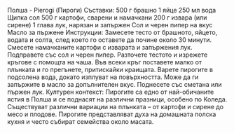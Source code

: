 Полша - Pierogi (Пироги)
Съставки:
500 г брашно
1 яйце
250 мл вода
Щипка сол
500 г картофи, сварени и намачкани
200 г извара (или сирене)
1 глава лук, нарязан и запържен
Сол и черен пипер на вкус
Масло за пържене
Инструкции:
Замесете тесто от брашното, яйцето, водата и солта, след което го оставете да почине около 30 минути.
Смесете намачканите картофи с изварата и запържения лук. Подправете със сол и черен пипер.
Разточете тестото и изрежете кръгове с помощта на чаша. Във всеки кръг поставете малко от плънката и го прегънете, притискайки краищата.
Варете пирогите в подсолена вода, докато изплуват на повърхността. Може да ги запържите в масло за допълнителен вкус.
Поднесете със сметана или пържен лук.
Културен контекст:
Пирогите са едно от най-обичаните ястия в Полша и се поднасят на различни празници, особено по Коледа. Съществуват различни вариации на плънката – от картофи и сирене до месо и плодове. Пирогите представляват духа на домашната полска кухня и често събират семейства около масата.